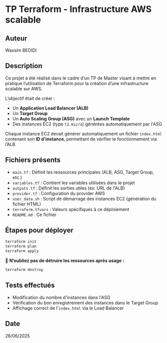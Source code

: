 # TP Terraform - Infrastructure AWS scalable

## Auteur
Wassim BEDIDI

## Description
Ce projet a été réalisé dans le cadre d’un TP de Master visant à mettre en pratique l’utilisation de Terraform pour la création d’une infrastructure scalable sur AWS.

L’objectif était de créer :
- Un **Application Load Balancer (ALB)**
- Un **Target Group**
- Un **Auto Scaling Group (ASG)** avec un **Launch Template**
- Des instances EC2 (type `t2.micro`) générées automatiquement par l'ASG

Chaque instance EC2 devait générer automatiquement un fichier `index.html` contenant son **ID d'instance**, permettant de vérifier le fonctionnement via l’ALB.

## Fichiers présents

- `main.tf` : Définit les ressources principales (ALB, ASG, Target Group, etc.)
- `variables.tf` : Contient les variables utilisées dans le projet
- `outputs.tf` : Définit les sorties utiles (ex: URL de l'ALB)
- `provider.tf` : Configuration du provider AWS
- `user_data.sh` : Script de démarrage des instances EC2 (génération du fichier HTML)
- `terraform.tfvars` : Valeurs spécifiques à ce déploiement
- `README.md` : Ce fichier

## Étapes pour déployer

```bash
terraform init
terraform plan
terraform apply
```

🧨 **N’oubliez pas de détruire les ressources après usage :**

```bash
terraform destroy
```

## Tests effectués

- Modification du nombre d'instances dans l'ASG
- Vérification du bon enregistrement des instances dans le Target Group
- Affichage correct de l'`index.html` via le Load Balancer

## Date
26/06/2025
